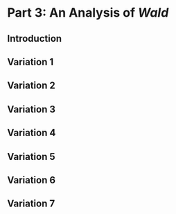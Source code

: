 # Part 3: An Analysis of *Wald*

## Introduction
## Variation 1
## Variation 2
## Variation 3
## Variation 4
## Variation 5
## Variation 6
## Variation 7
